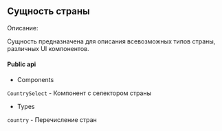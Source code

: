 ## Сущность страны

Описание:

Сущность предназначена для описания всевозможных типов страны, различных UI компонентов.

#### Public api

- Components

`CountrySelect` - Компонент с селектором страны

- Types

`country` - Перечисление стран
